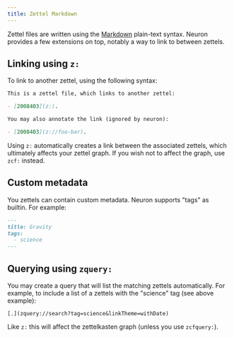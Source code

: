 ```yaml
---
title: Zettel Markdown
---
```


Zettel files are written using the [Markdown](https://en.wikipedia.org/wiki/Markdown) plain-text syntax. Neuron provides a few extensions on top, notably a way to link to between zettels.

## Linking using `z:`

To link to another zettel, using the following syntax:

```markdown
This is a zettel file, which links to another zettel: 

- [2008403](z:). 

You may also annotate the link (ignored by neuron): 

- [2008403](z://foo-bar). 
```

Using `z:` automatically creates a link between the associated zettels, which ultimately affects your zettel graph. If you wish not to affect the graph, use `zcf:` instead.

## Custom metadata

You zettels can contain custom metadata. Neuron supports "tags" as builtin. For example:

```markdown
---
title: Gravity
tags:
  - science
---
```

## Querying using `zquery:`

You may create a query that will list the matching zettels automatically. For example, to include a list of a zettels with the "science" tag (see above example):

```
[.](zquery://search?tag=science&linkTheme=withDate)
```

Like `z:` this will affect the zettelkasten graph (unless you use `zcfquery:`).

